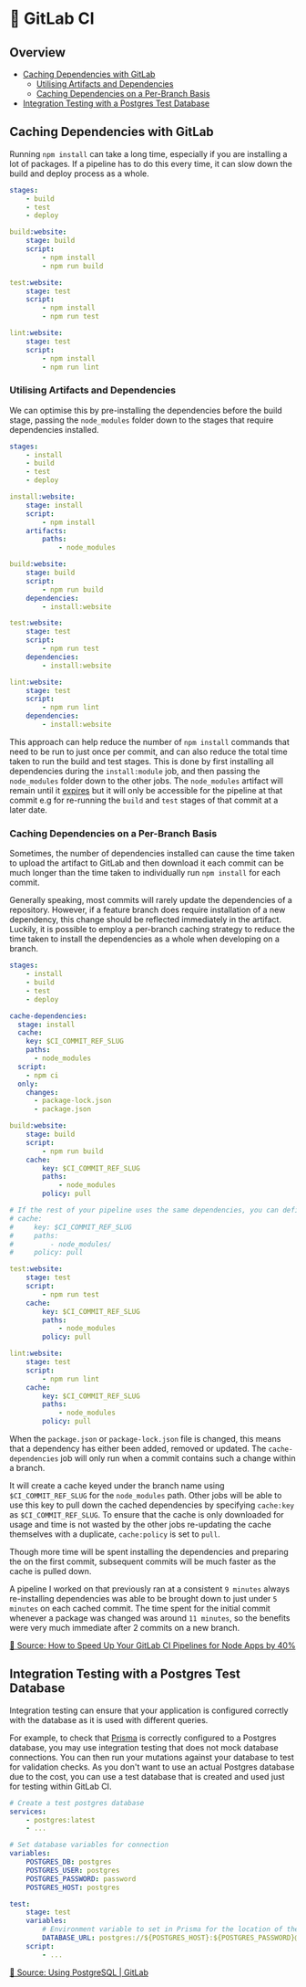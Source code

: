 # 🦊 GitLab CI

## Overview
- [Caching Dependencies with GitLab](#caching-dependencies-with-gitlab)
    - [Utilising Artifacts and Dependencies](#utilising-artifacts-and-dependencies)
    - [Caching Dependencies on a Per-Branch Basis](#caching-dependencies-on-a-per-branch-basis)
- [Integration Testing with a Postgres Test Database](#integration-testing-with-a-postgres-test-database)

## Caching Dependencies with GitLab
Running `npm install` can take a long time, especially if you are installing a lot of packages. If a pipeline has to do this every time, it can slow down the build and deploy process as a whole.

```yaml
stages:
    - build
    - test
    - deploy

build:website:
    stage: build
    script:
        - npm install
        - npm run build

test:website:
    stage: test
    script:
        - npm install
        - npm run test

lint:website:
    stage: test
    script:
        - npm install
        - npm run lint
```
### Utilising Artifacts and Dependencies
We can optimise this by pre-installing the dependencies before the build stage, passing the `node_modules` folder down to the stages that require dependencies installed.

```yaml
stages:
    - install
    - build
    - test
    - deploy

install:website:
    stage: install
    script:
        - npm install
    artifacts:
        paths:
            - node_modules

build:website:
    stage: build
    script:
        - npm run build
    dependencies:
        - install:website

test:website:
    stage: test
    script:
        - npm run test
    dependencies:
        - install:website

lint:website:
    stage: test
    script:
        - npm run lint
    dependencies:
        - install:website
```

This approach can help reduce the number of `npm install` commands that need to be run to just once per commit, and can also reduce the total time taken to run the build and test stages. This is done by first installing all dependencies during the `install:module` job, and then passing the `node_modules` folder down to the other jobs. The `node_modules` artifact will remain until it [expires](https://docs.gitlab.com/ee/user/admin_area/settings/continuous_integration.html#default-artifacts-expiration) but it will only be accessible for the pipeline at that commit e.g for re-running the `build` and `test` stages of that commit at a later date.

### Caching Dependencies on a Per-Branch Basis

Sometimes, the number of dependencies installed can cause the time taken to upload the artifact to GitLab and then download it each commit can be much longer than the time taken to individually run `npm install` for each commit.

Generally speaking, most commits will rarely update the dependencies of a repository. However, if a feature branch does require installation of a new dependency, this change should be reflected immediately in the artifact. Luckily, it is possible to employ a per-branch caching strategy to reduce the time taken to install the dependencies as a whole when developing on a branch.

```yaml
stages:
    - install
    - build
    - test
    - deploy

cache-dependencies:
  stage: install
  cache: 
    key: $CI_COMMIT_REF_SLUG
    paths:
      - node_modules
  script:
    - npm ci
  only:
    changes:
      - package-lock.json
      - package.json

build:website:
    stage: build
    script:
        - npm run build
    cache: 
        key: $CI_COMMIT_REF_SLUG
        paths:
            - node_modules
        policy: pull

# If the rest of your pipeline uses the same dependencies, you can define this at the top-level rather than in each job.
# cache: 
#     key: $CI_COMMIT_REF_SLUG
#     paths:
#         - node_modules/
#     policy: pull

test:website:
    stage: test
    script:
        - npm run test
    cache: 
        key: $CI_COMMIT_REF_SLUG
        paths:
            - node_modules
        policy: pull

lint:website:
    stage: test
    script:
        - npm run lint
    cache: 
        key: $CI_COMMIT_REF_SLUG
        paths:
            - node_modules
        policy: pull
```

When the `package.json` or `package-lock.json` file is changed, this means that a dependency has either been added, removed or updated. The `cache-dependencies` job will only run when a commit contains such a change within a branch.

It will create a cache keyed under the branch name using `$CI_COMMIT_REF_SLUG` for the `node_modules` path. Other jobs will be able to use this key to pull down the cached dependencies by specifying `cache:key` as `$CI_COMMIT_REF_SLUG`. To ensure that the cache is only downloaded for usage and time is not wasted by the other jobs re-updating the cache themselves with a duplicate, `cache:policy` is set to `pull`.

Though more time will be spent installing the dependencies and preparing the on the first commit, subsequent commits will be much faster as the cache is pulled down.

A pipeline I worked on that previously ran at a consistent `9 minutes` always re-installing dependencies was able to be brought down to just under `5 minutes` on each cached commit. The time spent for the initial commit whenever a package was changed was around `11 minutes`, so the benefits were very much immediate after 2 commits on a new branch.

[🔗 Source: How to Speed Up Your GitLab CI Pipelines for Node Apps by 40%](https://www.addthis.com/blog/2019/05/06/how-to-speed-up-your-gitlab-ci-pipelines-for-node-apps-by-40/#.YRYSGC2ZPEY)

## Integration Testing with a Postgres Test Database
Integration testing can ensure that your application is configured correctly with the database as it is used with different queries.

For example, to check that [Prisma](https://prisma.io/) is correctly configured to a Postgres database, you may use integration testing that does not mock database connections. You can then run your mutations against your database to test for validation checks. As you don't want to use an actual Postgres database due to the cost, you can use a test database that is created and used just for testing within GitLab CI.

```yaml
# Create a test postgres database 
services:
    - postgres:latest
    - ...

# Set database variables for connection
variables:
    POSTGRES_DB: postgres
    POSTGRES_USER: postgres
    POSTGRES_PASSWORD: password
    POSTGRES_HOST: postgres

test:
    stage: test
    variables:
        # Environment variable to set in Prisma for the location of the database to use
        DATABASE_URL: postgres://${POSTGRES_HOST}:${POSTGRES_PASSWORD}@${POSTGRES_HOST}/${POSTGRES_DB}
    script:
        - ...
```

[🔗 Source: Using PostgreSQL | GitLab](https://docs.gitlab.com/ee/ci/services/postgres.html)